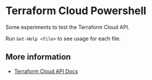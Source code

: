 # Terraform Cloud Powershell

Some experiments to test the Terraform Cloud API.

Run `Get-Help <file>` to see usage for each file.

## More information

- [Terraform Cloud API Docs](https://www.terraform.io/docs/cloud/api/)